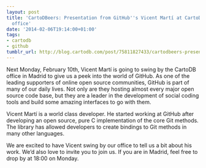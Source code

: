 ```yaml
---
layout: post
title: 'CartoDBeers: Presentation from GitHub''s Vicent Martí at CartoDB''s Madrid
  office'
date: '2014-02-06T19:14:00+01:00'
tags:
- cartodb
- github
tumblr_url: http://blog.cartodb.com/post/75811827433/cartodbeers-presentation-from-githubs-vicent-marti-at
---
```



Next Monday, February 10th, Vicent Martí is going to swing by the CartoDB office in Madrid to give us a peek into the world of GitHub. As one of the leading supporters of online open source communities, GitHub is part of many of our daily lives. Not only are they hosting almost every major open source code base, but they are a leader in the development of social coding tools and build some amazing interfaces to go with them.

Vicent Martí is a world class developer. He started working at GitHub after developing an open source, pure C implementation of the core Git methods. The library has allowed developers to create bindings to Git methods in many other languages.

We are excited to have Vicent swing by our office to tell us a bit about his work. We’d also love to invite you to join us. If you are in Madrid, feel free to drop by at 18:00 on Monday.
